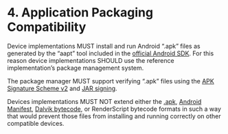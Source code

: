 # 4\. Application Packaging Compatibility

Device implementations MUST install and run Android “.apk” files as generated
by the “aapt” tool included in the [official Android SDK](http://developer.android.com/tools/help/index.html).
For this reason device implementations SHOULD use the reference implementation’s
package management system.

The package manager MUST support verifying “.apk” files using the
[APK Signature Scheme v2](https://source.android.com/security/apksigning/v2.html)
and [JAR signing](https://source.android.com/security/apksigning/v2.html#v1-verification).

Devices implementations MUST NOT extend either the
[.apk](http://developer.android.com/guide/components/fundamentals.html),
[Android Manifest](http://developer.android.com/guide/topics/manifest/manifest-intro.html),
[Dalvik bytecode](https://android.googlesource.com/platform/dalvik/), or
RenderScript bytecode formats in such a way that would prevent those files from
installing and running correctly on other compatible devices.
